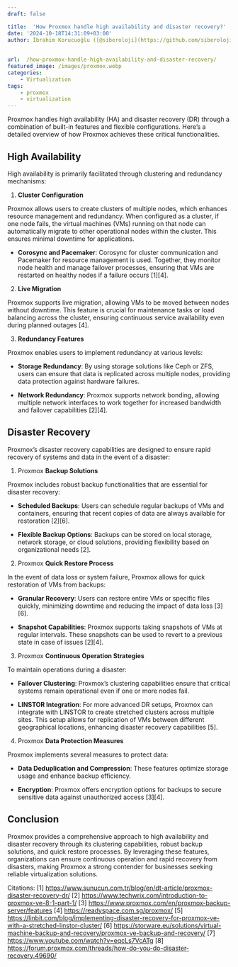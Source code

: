 ```yaml
---
draft: false

title:  'How Proxmox handle high availability and disaster recovery?'
date: '2024-10-18T14:31:09+03:00'
author: İbrahim Korucuoğlu ([@siberoloji](https://github.com/siberoloji))
 
 
url:  /how-proxmox-handle-high-availability-and-disaster-recovery/
featured_image: /images/proxmox.webp
categories:
    - Virtualization
tags:
    - proxmox
    - virtualization
---
```



Proxmox handles high availability (HA) and disaster recovery (DR) through a combination of built-in features and flexible configurations. Here’s a detailed overview of how Proxmox achieves these critical functionalities.



## High Availability



High availability is primarily facilitated through clustering and redundancy mechanisms:



1. **Cluster Configuration**



Proxmox allows users to create clusters of multiple nodes, which enhances resource management and redundancy. When configured as a cluster, if one node fails, the virtual machines (VMs) running on that node can automatically migrate to other operational nodes within the cluster. This ensures minimal downtime for applications.


* **Corosync and Pacemaker**: Corosync for cluster communication and Pacemaker for resource management is used. Together, they monitor node health and manage failover processes, ensuring that VMs are restarted on healthy nodes if a failure occurs [1][4].




2. **Live Migration**



Proxmox supports live migration, allowing VMs to be moved between nodes without downtime. This feature is crucial for maintenance tasks or load balancing across the cluster, ensuring continuous service availability even during planned outages [4].



3. **Redundancy Features**



Proxmox enables users to implement redundancy at various levels:


* **Storage Redundancy**: By using storage solutions like Ceph or ZFS, users can ensure that data is replicated across multiple nodes, providing data protection against hardware failures.

* **Network Redundancy**: Proxmox supports network bonding, allowing multiple network interfaces to work together for increased bandwidth and failover capabilities [2][4].




## Disaster Recovery



Proxmox’s disaster recovery capabilities are designed to ensure rapid recovery of systems and data in the event of a disaster:



1. Proxmox **Backup Solutions**



Proxmox includes robust backup functionalities that are essential for disaster recovery:


* **Scheduled Backups**: Users can schedule regular backups of VMs and containers, ensuring that recent copies of data are always available for restoration [2][6].

* **Flexible Backup Options**: Backups can be stored on local storage, network storage, or cloud solutions, providing flexibility based on organizational needs [2].




2. Proxmox **Quick Restore Process**



In the event of data loss or system failure, Proxmox allows for quick restoration of VMs from backups:


* **Granular Recovery**: Users can restore entire VMs or specific files quickly, minimizing downtime and reducing the impact of data loss [3][6].

* **Snapshot Capabilities**: Proxmox supports taking snapshots of VMs at regular intervals. These snapshots can be used to revert to a previous state in case of issues [2][4].




3. Proxmox **Continuous Operation Strategies**



To maintain operations during a disaster:


* **Failover Clustering**: Proxmox’s clustering capabilities ensure that critical systems remain operational even if one or more nodes fail.

* **LINSTOR Integration**: For more advanced DR setups, Proxmox can integrate with LINSTOR to create stretched clusters across multiple sites. This setup allows for replication of VMs between different geographical locations, enhancing disaster recovery capabilities [5].




4. Proxmox **Data Protection Measures**



Proxmox implements several measures to protect data:


* **Data Deduplication and Compression**: These features optimize storage usage and enhance backup efficiency.

* **Encryption**: Proxmox offers encryption options for backups to secure sensitive data against unauthorized access [3][4].




## Conclusion



Proxmox provides a comprehensive approach to high availability and disaster recovery through its clustering capabilities, robust backup solutions, and quick restore processes. By leveraging these features, organizations can ensure continuous operation and rapid recovery from disasters, making Proxmox a strong contender for businesses seeking reliable virtualization solutions.



Citations: [1] https://www.sunucun.com.tr/blog/en/dt-article/proxmox-disaster-recovery-dr/ [2] https://www.techwrix.com/introduction-to-proxmox-ve-8-1-part-1/ [3] https://www.proxmox.com/en/proxmox-backup-server/features [4] https://readyspace.com.sg/proxmox/ [5] https://linbit.com/blog/implementing-disaster-recovery-for-proxmox-ve-with-a-stretched-linstor-cluster/ [6] https://storware.eu/solutions/virtual-machine-backup-and-recovery/proxmox-ve-backup-and-recovery/ [7] https://www.youtube.com/watch?v=eqcLs7VcATg [8] https://forum.proxmox.com/threads/how-do-you-do-disaster-recovery.49690/
